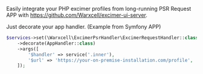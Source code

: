Easily integrate your PHP excimer profiles from long-running PSR Request APP with https://github.com/Warxcell/excimer-ui-server.


Just decorate your app handler. (Example from Symfony APP)

```php
$services->set(\Warxcell\ExcimerPsrHandler\ExcimerRequestHandler::class)
    ->decorate(AppHandler::class)
    ->args([
        '$handler' => service('.inner'),
        '$url' => 'https://your-on-premise-installation.com/profile',
    ]);
```
